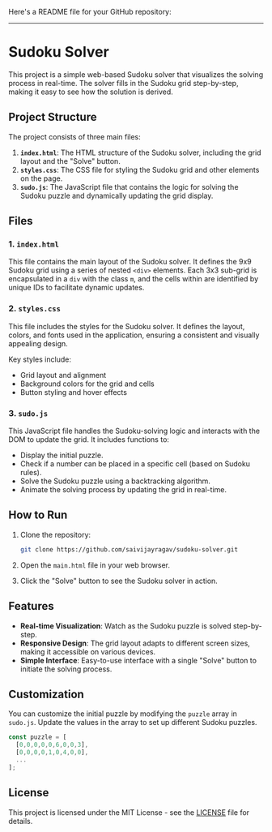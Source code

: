 Here's a README file for your GitHub repository:

---

# Sudoku Solver

This project is a simple web-based Sudoku solver that visualizes the solving process in real-time. The solver fills in the Sudoku grid step-by-step, making it easy to see how the solution is derived.

## Project Structure

The project consists of three main files:

1. **`index.html`**: The HTML structure of the Sudoku solver, including the grid layout and the "Solve" button.
2. **`styles.css`**: The CSS file for styling the Sudoku grid and other elements on the page.
3. **`sudo.js`**: The JavaScript file that contains the logic for solving the Sudoku puzzle and dynamically updating the grid display.

## Files

### 1. `index.html`

This file contains the main layout of the Sudoku solver. It defines the 9x9 Sudoku grid using a series of nested `<div>` elements. Each 3x3 sub-grid is encapsulated in a `div` with the class `m`, and the cells within are identified by unique IDs to facilitate dynamic updates.

### 2. `styles.css`

This file includes the styles for the Sudoku solver. It defines the layout, colors, and fonts used in the application, ensuring a consistent and visually appealing design.

Key styles include:

- Grid layout and alignment
- Background colors for the grid and cells
- Button styling and hover effects

### 3. `sudo.js`

This JavaScript file handles the Sudoku-solving logic and interacts with the DOM to update the grid. It includes functions to:

- Display the initial puzzle.
- Check if a number can be placed in a specific cell (based on Sudoku rules).
- Solve the Sudoku puzzle using a backtracking algorithm.
- Animate the solving process by updating the grid in real-time.

## How to Run

1. Clone the repository:

   ```sh
   git clone https://github.com/saivijayragav/sudoku-solver.git
   ```

2. Open the `main.html` file in your web browser.

3. Click the "Solve" button to see the Sudoku solver in action.

## Features

- **Real-time Visualization**: Watch as the Sudoku puzzle is solved step-by-step.
- **Responsive Design**: The grid layout adapts to different screen sizes, making it accessible on various devices.
- **Simple Interface**: Easy-to-use interface with a single "Solve" button to initiate the solving process.

## Customization

You can customize the initial puzzle by modifying the `puzzle` array in `sudo.js`. Update the values in the array to set up different Sudoku puzzles.

```javascript
const puzzle = [
  [0,0,0,0,0,6,0,0,3],
  [0,0,0,0,1,0,4,0,0],
  ...
];
```

## License

This project is licensed under the MIT License - see the [LICENSE](LICENSE) file for details.
